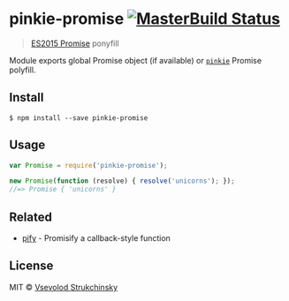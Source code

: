 # pinkie-promise [![MasterBuild Status](https://travis-ci.org/floatdrop/pinkie-promise.svg?branch=master)](https://travis-ci.org/floatdrop/pinkie-promise)

> [ES2015 Promise](https://people.mozilla.org/~jorendorff/es6-draft.html#sec-promise-objects) ponyfill

Module exports global Promise object (if available) or [`pinkie`](http://github.com/floatdrop/pinkie) Promise polyfill.

## Install

```
$ npm install --save pinkie-promise
```

## Usage

```js
var Promise = require('pinkie-promise');

new Promise(function (resolve) { resolve('unicorns'); });
//=> Promise { 'unicorns' }
```

## Related

- [pify](https://github.com/sindresorhus/pify) - Promisify a callback-style function

## License

MIT © [Vsevolod Strukchinsky](http://github.com/floatdrop)

